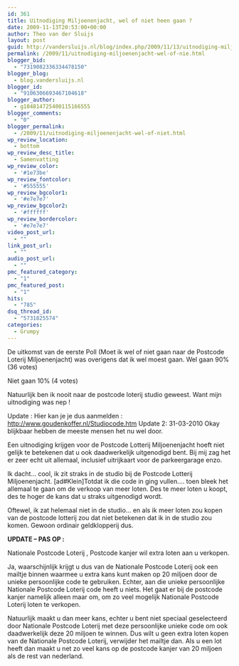 ```yaml
---
id: 361
title: Uitnodiging Miljoenenjacht, wel of niet heen gaan ?
date: 2009-11-13T20:53:00+00:00
author: Theo van der Sluijs
layout: post
guid: http://vandersluijs.nl/blog/index.php/2009/11/13/uitnodiging-miljoenenjacht-wel-of-nie/
permalink: /2009/11/uitnodiging-miljoenenjacht-wel-of-nie.html
blogger_bid:
  - "7319082336334478150"
blogger_blog:
  - blog.vandersluijs.nl
blogger_id:
  - "9106306693467104618"
blogger_author:
  - g104814725400115166555
blogger_comments:
  - "0"
blogger_permalink:
  - /2009/11/uitnodiging-miljoenenjacht-wel-of-niet.html
wp_review_location:
  - bottom
wp_review_desc_title:
  - Samenvatting
wp_review_color:
  - '#1e73be'
wp_review_fontcolor:
  - '#555555'
wp_review_bgcolor1:
  - '#e7e7e7'
wp_review_bgcolor2:
  - '#ffffff'
wp_review_bordercolor:
  - '#e7e7e7'
video_post_url:
  - ""
link_post_url:
  - ""
audio_post_url:
  - ""
pmc_featured_category:
  - "1"
pmc_featured_post:
  - "1"
hits:
  - "785"
dsq_thread_id:
  - "5731825574"
categories:
  - Grumpy
---
```

De uitkomst van de eerste Poll (Moet ik wel of niet gaan naar de Postcode Loterij Miljoenenjacht) was overigens dat ik wel moest gaan. Wel gaan 90% (36 votes)

Niet gaan 10% (4 votes)
  
Natuurlijk ben ik nooit naar de postcode loterij studio geweest. Want mijn uitnodiging was nep !
  
Update : Hier kan je je dus aanmelden : <http://www.goudenkoffer.nl/Studiocode.htm> Update 2: 31-03-2010 Okay blijkbaar hebben de meeste mensen het nu wel door.

Een uitnodiging krijgen voor de Postcode Lotterij Miljoenenjacht hoeft niet gelijk te betekenen dat u ook daadwerkelijk uitgenodigd bent. Bij mij zag het er zeer echt uit allemaal, inclusief uitrijkaart voor de parkeergarage enzo.

Ik dacht… cool, ik zit straks in de studio bij de Postcode Lotterij Miljoenenjacht. [ad#Klein]Totdat ik die code in ging vullen…. toen bleek het allemaal te gaan om de verkoop van meer loten. Des te meer loten u koopt, des te hoger de kans dat u straks uitgenodigd wordt.

Oftewel, ik zat helemaal niet in de studio… en als ik meer loten zou kopen van de postcode lotterij zou dat niet betekenen dat ik in de studio zou komen. Gewoon ordinair geldklopperij dus.

**UPDATE &#8211; PAS OP :**
  
Nationale Postcode Loterij , Postcode kanjer wil extra loten aan u verkopen.

Ja, waarschijnlijk krijgt u dus van de Nationale Postcode Loterij ook een mailtje binnen waarmee u extra kans kunt maken op 20 miljoen door de unieke persoonlijke code te gebruiken. Echter, aan die unieke persoonlijke Nationale Postcode Loterij code heeft u niets. Het gaat er bij de postcode kanjer namelijk alleen maar om, om zo veel mogelijk Nationale Postcode Loterij loten te verkopen.

Natuurlijk maakt u dan meer kans, echter u bent niet speciaal geselecteerd door Nationale Postcode Loterij met deze persoonlijke unieke code om ook daadwerkelijk deze 20 miljoen te winnen. Dus wilt u geen extra loten kopen van de Nationale Postcode Loterij, verwijder het mailtje dan. Als u een lot heeft dan maakt u net zo veel kans op de postcode kanjer van 20 miljoen als de rest van nederland.